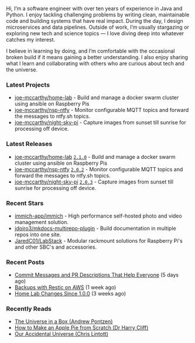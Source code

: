 Hi, I’m a software engineer with over ten years of experience in Java and Python. I enjoy tackling challenging problems by writing clean, maintainable code and building systems that have real impact. During the day, I design microservices and data pipelines. Outside of work, I’m usually stargazing or exploring new tech and science topics — I love diving deep into whatever catches my interest.

I believe in learning by doing, and I’m comfortable with the occasional broken build if it means gaining a better understanding. I also enjoy sharing what I learn and collaborating with others who are curious about tech and the universe.

### Latest Projects

- [joe-mccarthy/home-lab](https://github.com/joe-mccarthy/home-lab) - Build and manage a docker swarm cluster using ansible on Raspberry Pis
- [joe-mccarthy/nsp-ntfy](https://github.com/joe-mccarthy/nsp-ntfy) - Monitor configurable MQTT topics and forward the messages to ntfy.sh topics.
- [joe-mccarthy/night-sky-pi](https://github.com/joe-mccarthy/night-sky-pi) - Capture images from sunset till sunrise for processing off device.

### Latest Releases

- [joe-mccarthy/home-lab](https://github.com/joe-mccarthy/home-lab) [`2.1.0`](https://github.com/joe-mccarthy/home-lab/releases/tag/2.1.0) - Build and manage a docker swarm cluster using ansible on Raspberry Pis
- [joe-mccarthy/nsp-ntfy](https://github.com/joe-mccarthy/nsp-ntfy) [`2.0.2`](https://github.com/joe-mccarthy/nsp-ntfy/releases/tag/2.0.2) - Monitor configurable MQTT topics and forward the messages to ntfy.sh topics.
- [joe-mccarthy/night-sky-pi](https://github.com/joe-mccarthy/night-sky-pi) [`2.0.3`](https://github.com/joe-mccarthy/night-sky-pi/releases/tag/2.0.3) - Capture images from sunset till sunrise for processing off device.

### Recent Stars

- [immich-app/immich](https://github.com/immich-app/immich) - High performance self-hosted photo and video management solution.
- [jdoiro3/mkdocs-multirepo-plugin](https://github.com/jdoiro3/mkdocs-multirepo-plugin) - Build documentation in multiple repos into one site.
- [JaredC01/LabStack](https://github.com/JaredC01/LabStack) - Modular rackmount solutions for Raspberry Pi&#39;s and other SBC&#39;s and accessories.

### Recent Posts

- [Commit Messages and PR Descriptions That Help Everyone](https://joe-mccarthy.github.io/better-commit-messages-and-prs/) (5 days ago)
- [Backups with Restic on AWS](https://joe-mccarthy.github.io/restic-backups-on-aws/) (1 week ago)
- [Home Lab Changes Since 1.0.0](https://joe-mccarthy.github.io/home-lab-changes-since-1-0-0/) (3 weeks ago)

### Recently Reads
- [The Universe in a Box (Andrew Pontzen)](https://amzn.eu/d/4b6D6UB)
- [How to Make an Apple Pie from Scratch (Dr Harry Cliff)](https://amzn.eu/d/0qUkcpK)
- [Our Accidental Universe (Chris Lintott)](https://amzn.eu/d/hyMlwzR)
